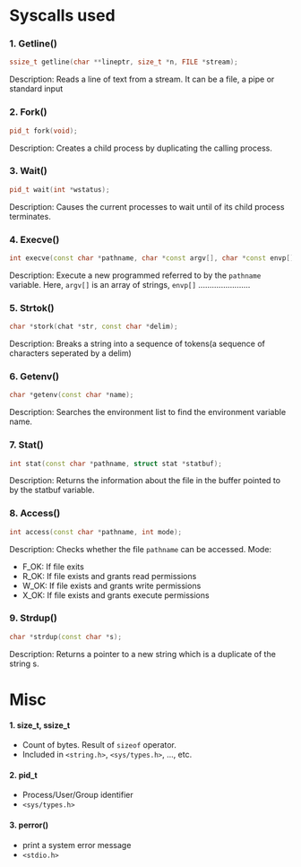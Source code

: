 # Syscalls used

### 1. Getline()
```cpp
ssize_t getline(char **lineptr, size_t *n, FILE *stream);
```
Description: Reads a line of text from a stream. It can be a file, a pipe or standard input

### 2. Fork()
```cpp
pid_t fork(void);
```
Description: Creates a child process by duplicating the calling process.

### 3. Wait()
```cpp
pid_t wait(int *wstatus);
```
Description: Causes the current processes to wait until of its child process terminates.

### 4. Execve()
```cpp
int execve(const char *pathname, char *const argv[], char *const envp[]);
```
Description: Execute a new programmed referred to by the `pathname` variable. Here, `argv[]` is an array of strings, `envp[]` .......................

### 5. Strtok()
```cpp
char *stork(chat *str, const char *delim);
```
Description: Breaks a string into a sequence of tokens(a sequence of characters seperated by a delim)

### 6. Getenv()
```cpp
char *getenv(const char *name);
```
Description: Searches the environment list to find the environment variable name.

### 7. Stat()
```cpp
int stat(const char *pathname, struct stat *statbuf);
```
Description: Returns the information about the file in the buffer pointed to by the statbuf variable.

### 8. Access()
```cpp
int access(const char *pathname, int mode);
```
Description: Checks whether the file `pathname` can be accessed. Mode:
- F_OK: If file exits
- R_OK: If file exists and grants read permissions
- W_OK: If file exists and grants write permissions
- X_OK: If file exists and grants execute permissions

### 9. Strdup()
```cpp
char *strdup(const char *s);
```
Description: Returns a pointer to a new string which is a duplicate of the string s.

# Misc

#### 1. size_t, ssize_t 
- Count of bytes. Result of `sizeof` operator.
- Included in `<string.h>`, `<sys/types.h>`, ..., etc.

#### 2. pid_t
- Process/User/Group identifier
- `<sys/types.h>`

#### 3. perror()
- print a system error message
- `<stdio.h>`

